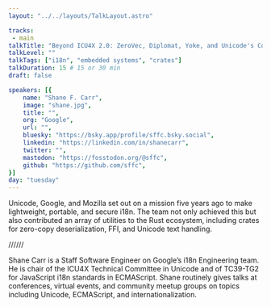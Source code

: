 ```yaml
---
layout: "../../layouts/TalkLayout.astro"

tracks: 
 - main
talkTitle: "Beyond ICU4X 2.0: ZeroVec, Diplomat, Yoke, and Unicode's Contributions to the Rust Ecosystem"
talkLevel: ""
talkTags: ["i18n", "embedded systems", "crates"]
talkDuration: 15 # 15 or 30 min
draft: false

speakers: [{
    name: "Shane F. Carr",
    image: "shane.jpg",
    title: "",
    org: "Google",
    url: "",
    bluesky: "https://bsky.app/profile/sffc.bsky.social",
    linkedin: "https://linkedin.com/in/shanecarr",
    twitter: "",
    mastodon: "https://fosstodon.org/@sffc",
    github: "https://github.com/sffc",
}]
day: "tuesday"
---
```


Unicode, Google, and Mozilla set out on a mission five years ago to make lightweight, portable, and secure i18n. The team not only achieved this but also contributed an array of utilities to the Rust ecosystem, including crates for zero-copy deserialization, FFI, and Unicode text handling.

////// <!-- sepatator between abstract and bio -->

Shane Carr is a Staff Software Engineer on Google’s i18n Engineering team. He is chair of the ICU4X Technical Committee in Unicode and of TC39-TG2 for JavaScript i18n standards in ECMAScript. Shane routinely gives talks at conferences, virtual events, and community meetup groups on topics including Unicode, ECMAScript, and internationalization.


